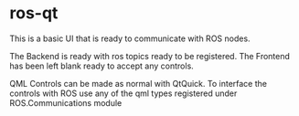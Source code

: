 # ros-qt

This is a basic UI that is ready to communicate with ROS nodes.

The Backend is ready with ros topics ready to be registered.
The Frontend has been left blank ready to accept any controls.

QML Controls can be made as normal with QtQuick.
To interface the controls with ROS use any of the qml types registered under ROS.Communications module
